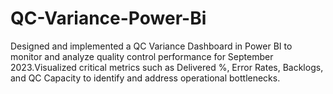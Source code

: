 # QC-Variance-Power-Bi
Designed and implemented a QC Variance Dashboard in Power BI to monitor and analyze quality control performance for September 2023.Visualized critical metrics such as Delivered %, Error Rates, Backlogs, and QC Capacity to identify and address operational bottlenecks.
